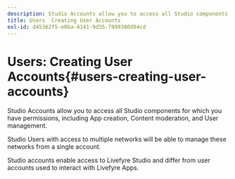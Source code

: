 ```yaml
---
description: Studio Accounts allow you to access all Studio components for which you have permissions, including App creation, Content moderation, and User management.
title: Users  Creating User Accounts
exl-id: d45362f5-e0ba-4141-9d35-7999380d94cd
---
```

# Users: Creating User Accounts{#users-creating-user-accounts}

Studio Accounts allow you to access all Studio components for which you have permissions, including App creation, Content moderation, and User management.

Studio Users with access to multiple networks will be able to manage these networks from a single account.

Studio accounts enable access to Livefyre Studio and differ from user accounts used to interact with Livefyre Apps.
